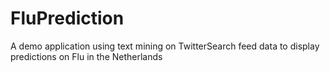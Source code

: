 # FluPrediction
A demo application using text mining on TwitterSearch feed data to display predictions on Flu in the Netherlands
